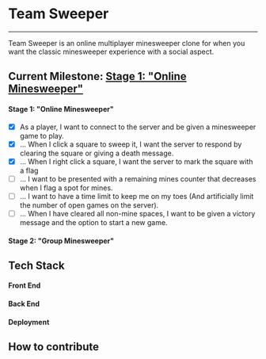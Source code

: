 # Team Sweeper
***


Team Sweeper is an online multiplayer minesweeper clone for when you want the classic minesweeper experience with a social aspect.

## Current Milestone: [Stage 1: "Online Minesweeper"](#stage-1-%22online-minesweeper%22)
#### Stage 1: "Online Minesweeper"
- [x] As a player, I want to connect to the server and be given a minesweeper game to play.
- [x] ... When I click a square to sweep it, I want the server to respond by clearing the square or giving a death message.
- [x] ... When I right click a square, I want the server to mark the square with a flag
- [ ] ... I want to be presented with a remaining mines counter that decreases when I flag a spot for mines.
- [ ] ... I want to have a time limit to keep me on my toes (And artificially limit the number of open games on the server).
- [ ] ... When I have cleared all non-mine spaces, I want to be given a victory message and the option to start a new game.
#### Stage 2: "Group Minesweeper"

## Tech Stack
#### Front End
#### Back End
#### Deployment

## How to contribute
